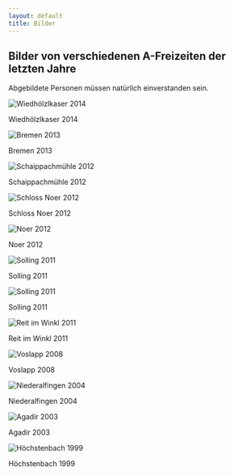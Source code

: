 ```yaml
---
layout: default
title: Bilder
---
```

## Bilder von verschiedenen A-Freizeiten der letzten Jahre

Abgebildete Personen müssen natürlich einverstanden sein.

![Wiedhölzlkaser 2014](/images/Wiedhölzlkaser2014.jpeg)

Wiedhölzlkaser 2014

![Bremen 2013](/images/Bremen2013.jpeg)

Bremen 2013

![Schaippachmühle 2012](/images/Schaippachmühle2012.jpeg)

Schaippachmühle 2012

![Schloss Noer 2012](/images/SchlossNoer2012.jpeg)

Schloss Noer 2012

![Noer 2012](/images/Noer2012.jpeg)

Noer 2012

![Solling 2011](/images/Solling2011-1.jpeg)

Solling 2011

![Solling 2011](/images/Solling2011-2.jpeg)

Solling 2011

![Reit im Winkl 2011](/images/ReitimWinkl2011.jpeg)

Reit im Winkl 2011

![Voslapp 2008](/images/Voslapp2008.jpeg)

Voslapp 2008

![Niederalfingen 2004](/images/Niederalfingen2004.jpeg)

Niederalfingen 2004

![Agadir 2003](/images/Agadir2003.jpeg)

Agadir 2003

![Höchstenbach 1999](/images/Höchstenbacg1999.jpeg)

Höchstenbach 1999
